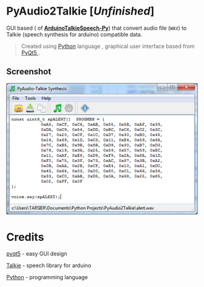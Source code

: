 # PyAudio2Talkie [*Unfinished*]

GUI based ( of [**ArduinoTalkieSpeech-Py**](https://github.com/Tarsier-Marianz/ArduinoTalkieSpeech-Py)) that convert audio file (`WAV`) to Talkie (speech synthesis for arduino) compatible data.

> Created using [Python](https://www.python.org/) language , graphical user interface based from [ PyQt5 ](https://pypi.python.org/pypi/PyQt5).


## Screenshot
![Py2Talkie](/images/screenshot.png?raw=true "PyAudio-Talkie Synthesis GUI")


# Credits

[pyqt5](https://pypi.python.org/pypi/PyQt5) - easy GUI design

[Talkie](https://github.com/going-digital/Talkie) - speech library for arduino

[Python](https://www.python.org/) - programming language

